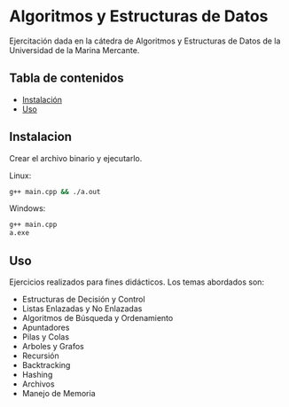 # Algoritmos y Estructuras de Datos

Ejercitación dada en la cátedra de Algoritmos y Estructuras de Datos de la Universidad de la Marina Mercante.

## Tabla de contenidos

- [Instalación](#instalacion)
- [Uso](#uso)

## Instalacion

Crear el archivo binario y ejecutarlo.

Linux:
```sh
g++ main.cpp && ./a.out
```

Windows:
```sh
g++ main.cpp
a.exe
```

## Uso

Ejercicios realizados para fines didácticos. Los temas abordados son:
 
- Estructuras de Decisión y Control
- Listas Enlazadas y No Enlazadas
- Algoritmos de Búsqueda y Ordenamiento
- Apuntadores
- Pilas y Colas
- Arboles y Grafos
- Recursión
- Backtracking
- Hashing
- Archivos
- Manejo de Memoria